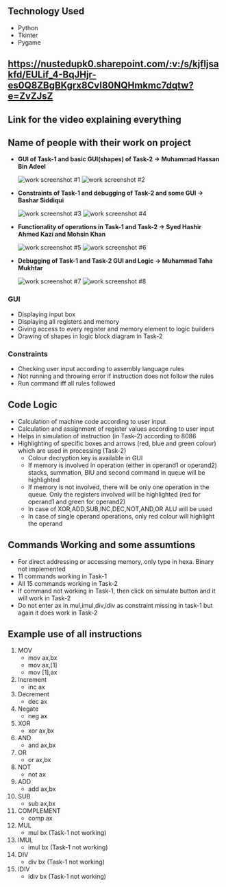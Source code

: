 ## Technology Used
- Python 
- Tkinter 
- Pygame

## https://nustedupk0.sharepoint.com/:v:/s/kjfljsakfd/EULif_4-BqJHjr-es0Q8ZBgBKgrx8CvI80NQHmkmc7dqtw?e=ZvZJsZ

## Link for the video explaining everything


## Name of people with their work on project
- **GUI of Task-1 and basic GUI(shapes) of Task-2 -> Muhammad Hassan Bin Adeel**

    ![work screenshot #1](mhba.png)
    ![work screenshot #2](mhba2.png)

- **Constraints of Task-1 and debugging of Task-2 and some GUI -> Bashar Siddiqui**

    ![work screenshot #3](bashar1.jpeg)
    ![work screenshot #4](bashar2.jpeg)

- **Functionality of operations in Task-1 and Task-2 -> Syed Hashir Ahmed Kazi and Mohsin Khan**

    ![work screenshot #5](hashir_mohsin.png)
    ![work screenshot #6](hashir_mohsin2.jpeg)


- **Debugging of Task-1 and Task-2 GUI and Logic -> Muhammad Taha Mukhtar**

    ![work screenshot #7](taha1.jpeg)
    ![work screenshot #8](taha2.jpeg)

### GUI
- Displaying input box
- Displaying all registers and memory
- Giving access to every register and memory element to logic builders
- Drawing of shapes in logic block diagram in Task-2

### Constraints
- Checking user input according to assembly language rules
- Not running and throwing error if instruction does not follow the rules
- Run command iff all rules followed

## Code Logic
- Calculation of machine code according to user input
- Calculation and assignment of register values according to user input
- Helps in simulation of instruction (in Task-2) according to 8086
- Highlighting of specific boxes and arrows (red, blue and green colour) which are used in processing (Task-2)
    - Colour decryption key is available in GUI
    - If memory is involved in operation (either in operand1 or operand2) stacks, summation, BIU and second command in queue will be highlighted
    - If memory is not involved, there will be only one operation in the queue. Only the registers involved will be highlighted (red for operand1 and green for operand2)
    - In case of XOR,ADD,SUB,INC,DEC,NOT,AND,OR ALU will be used
    - In case of single operand operations, only red colour will highlight the operand

## Commands Working and some assumtions
- For direct addressing or accessing memory, only type in hexa. Binary not implemented
- 11 commands working in Task-1
- All 15 commands working in Task-2
- If command not working in Task-1, then click on simulate button and it will work in Task-2
- Do not enter ax in mul,imul,div,idiv as constraint missing in task-1 but again it does work in Task-2

## Example use of all instructions
1. MOV 
    - mov ax,bx
    - mov ax,[1]
    - mov [1],ax
2. Increment 
    - inc ax
3. Decrement 
    - dec ax
4. Negate
    - neg ax
5. XOR
    - xor ax,bx
6. AND
    - and ax,bx
7. OR
    - or ax,bx
8. NOT
    - not ax
9. ADD
    - add ax,bx
10. SUB
    - sub ax,bx
11. COMPLEMENT
    - comp ax
12. MUL
    - mul bx (Task-1 not working)
13. IMUL
    - imul bx (Task-1 not working)
14. DIV
    - div bx (Task-1 not working)
15. IDIV
    - idiv bx (Task-1 not working)
